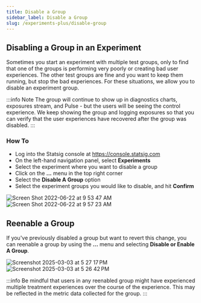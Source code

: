 ```yaml
---
title: Disable a Group
sidebar_label: Disable a Group
slug: /experiments-plus/disable-group
---
```


## Disabling a Group in an Experiment

Sometimes you start an experiment with multiple test groups, only to find that one of the groups is performing very poorly or creating bad user experiences. The other test groups are fine and you want to keep them running, but stop the bad experiences. For these situations, we allow you to disable an experiment group.

:::info Note
The group will continue to show up in diagnostics charts, exposures stream, and Pulse - but the users will be seeing the control experience. We keep showing the group and logging exposures so that you can verify that the user experiences have recovered after the group was disabled.
:::

### How To

- Log into the Statsig console at https://console.statsig.com
- On the left-hand navigation panel, select **Experiments**
- Select the experiment where you want to disable a group
- Click on the **...** menu in the top right corner
- Select the **Disable A Group** option
- Select the experiment groups you would like to disable, and hit **Confirm** 

![Screen Shot 2022-06-22 at 9 53 47 AM](https://user-images.githubusercontent.com/88338316/175094935-1dbb9b34-ebbe-467c-9a84-e61aeeb3180f.png)
![Screen Shot 2022-06-22 at 9 57 23 AM](https://user-images.githubusercontent.com/88338316/175095107-2ef5d9e3-4c33-44ec-ac13-937f3b030149.png)

## Reenable a Group

If you've previously disabled a group but want to revert this change, you can reenable a group by using the **...** menu and selecting **Disable or Enable A Group**.

![Screenshot 2025-03-03 at 5 27 17 PM](https://github.com/user-attachments/assets/2fa3cb71-9a46-46f1-bb11-b8e7f07df9c6)
![Screenshot 2025-03-03 at 5 26 42 PM](https://github.com/user-attachments/assets/a56e7f14-53e9-4d41-8266-d70de1ec3ebf)

:::info
Be mindful that users in any reenabled group might have experienced multiple treatment experiences over the course of the experience. This may be reflected in the metric data collected for the group.
:::
